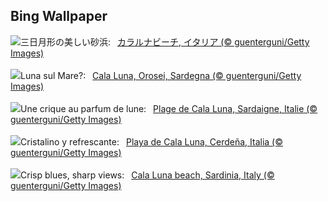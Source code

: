 ## Bing Wallpaper
![](https://www.bing.com/th?id=OHR.CalaLuna_JA-JP5500735927_UHD.jpg&w=1000)三日月形の美しい砂浜:&nbsp;&ensp;[カラルナビーチ, イタリア (© guenterguni/Getty Images)](https://www.bing.com/th?id=OHR.CalaLuna_JA-JP5500735927_UHD.jpg)
<br><br/>
![](https://www.bing.com/th?id=OHR.CalaLuna_IT-IT6388289498_UHD.jpg&w=1000)Luna sul Mare?:&nbsp;&ensp;[Cala Luna, Orosei, Sardegna (© guenterguni/Getty Images)](https://www.bing.com/th?id=OHR.CalaLuna_IT-IT6388289498_UHD.jpg)
<br><br/>
![](https://www.bing.com/th?id=OHR.CalaLuna_FR-FR6223009660_UHD.jpg&w=1000)Une crique au parfum de lune:&nbsp;&ensp;[Plage de Cala Luna, Sardaigne, Italie (© guenterguni/Getty Images)](https://www.bing.com/th?id=OHR.CalaLuna_FR-FR6223009660_UHD.jpg)
<br><br/>
![](https://www.bing.com/th?id=OHR.CalaLuna_ES-ES6894495288_UHD.jpg&w=1000)Cristalino y refrescante:&nbsp;&ensp;[Playa de Cala Luna, Cerdeña, Italia (© guenterguni/Getty Images)](https://www.bing.com/th?id=OHR.CalaLuna_ES-ES6894495288_UHD.jpg)
<br><br/>
![](https://www.bing.com/th?id=OHR.CalaLuna_EN-GB1693826190_UHD.jpg&w=1000)Crisp blues, sharp views:&nbsp;&ensp;[Cala Luna beach, Sardinia, Italy (© guenterguni/Getty Images)](https://www.bing.com/th?id=OHR.CalaLuna_EN-GB1693826190_UHD.jpg)
<br><br/>
